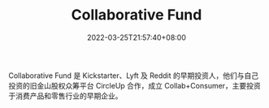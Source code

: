﻿---
weight: 
title: "Collaborative Fund"
description: "Collaborative Fund 是 Kickstarter、Lyft 及 Reddit 的早期投资人，他们与自己投资的旧金山股权众筹平台 CircleUp 合作，成立 Collab+Consumer，主要投资于消费产品和零售行业的..."
date: 2022-03-25T21:57:40+08:00
lastmod: 2022-03-25T16:45:40+08:00
draft: false
authors: ["Metabd"]
featuredImage: "collaborative-fund.jpg"
link: ""
tags: ["投资机构","Collaborative Fund"]
categories: ["navigation"]
navigation: ["投资机构"]
lightgallery: true
toc: true
pinned: false
recommend: false
recommend1: false
---
Collaborative Fund 是 Kickstarter、Lyft 及 Reddit 的早期投资人，他们与自己投资的旧金山股权众筹平台 CircleUp 合作，成立 Collab+Consumer，主要投资于消费产品和零售行业的早期企业。
